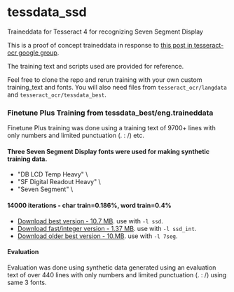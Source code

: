 # tessdata_ssd
Traineddata for Tesseract 4 for recognizing Seven Segment Display

This is a proof of concept traineddata in response to [this post in tesseract-ocr google group](https://groups.google.com/d/msgid/tesseract-ocr/b7fc9a05-8d8d-4e68-ac02-2e71b0078557%40googlegroups.com).

The training text and scripts used are provided for reference. 

Feel free to clone the repo and rerun training with your own custom training_text and fonts.
You will also need files from `tesseract_ocr/langdata` and `tesseract_ocr/tessdata_best`.

### Finetune Plus Training from tessdata_best/eng.traineddata 

Finetune Plus training was done using a training text of 9700+ lines with only numbers and
limited punctuation (. : /) etc.

#### Three Seven Segment Display fonts were used for making synthetic training data.
*  "DB LCD Temp Heavy" \
*  "SF Digital Readout Heavy" \
*  "Seven Segment" \

#### 14000 iterations -  char train=0.186%, word train=0.4%

* [Download best version - 10.7 MB](ssd.traineddata). use with `-l ssd`.
* [Download fast/integer version - 1.37 MB](ssd_int.traineddata). use with `-l ssd_int`.
* [Download older best version - 10.MB](7seg.traineddata). use with `-l 7seg`.

#### Evaluation 

Evaluation was done using synthetic data generated using an evaluation text of over 440 lines 
with only numbers and limited punctuation (. : /) using same 3 fonts.
